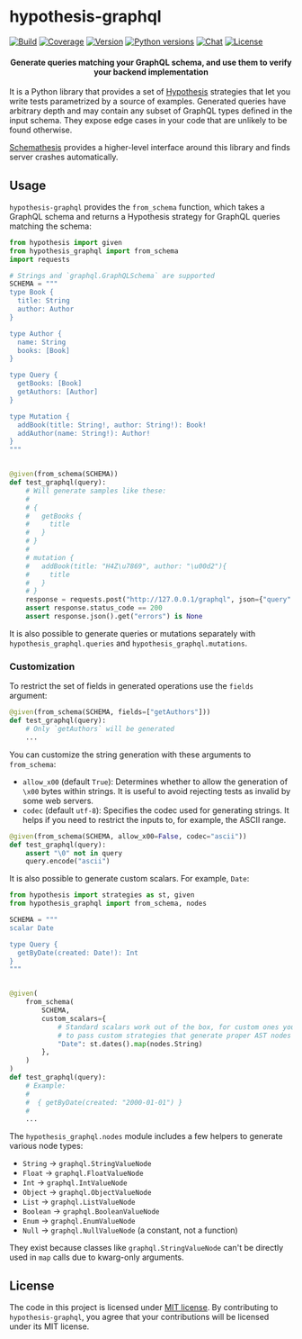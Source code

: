# hypothesis-graphql

[![Build](https://github.com/Stranger6667/hypothesis-graphql/workflows/build/badge.svg)](https://github.com/Stranger6667/hypothesis-graphql/actions)
[![Coverage](https://codecov.io/gh/Stranger6667/hypothesis-graphql/branch/master/graph/badge.svg)](https://codecov.io/gh/Stranger6667/hypothesis-graphql/branch/master)
[![Version](https://img.shields.io/pypi/v/hypothesis-graphql.svg)](https://pypi.org/project/hypothesis-graphql/)
[![Python versions](https://img.shields.io/pypi/pyversions/hypothesis-graphql.svg)](https://pypi.org/project/hypothesis-graphql/)
[![Chat](https://img.shields.io/discord/938139740912369755)](https://discord.gg/VnxfdFmBUp)
[![License](https://img.shields.io/pypi/l/hypothesis-graphql.svg)](https://opensource.org/licenses/MIT)

<h4 align="center">
Generate queries matching your GraphQL schema, and use them to verify your backend implementation
</h4>

It is a Python library that provides a set of [Hypothesis](https://github.com/HypothesisWorks/hypothesis/tree/master/hypothesis-python) strategies that
let you write tests parametrized by a source of examples.
Generated queries have arbitrary depth and may contain any subset of GraphQL types defined in the input schema.
They expose edge cases in your code that are unlikely to be found otherwise.

[Schemathesis](https://github.com/schemathesis/schemathesis) provides a higher-level interface around this library and finds server crashes automatically.

## Usage

`hypothesis-graphql` provides the `from_schema` function, which takes a GraphQL schema and returns a Hypothesis strategy for
GraphQL queries matching the schema:

```python
from hypothesis import given
from hypothesis_graphql import from_schema
import requests

# Strings and `graphql.GraphQLSchema` are supported
SCHEMA = """
type Book {
  title: String
  author: Author
}

type Author {
  name: String
  books: [Book]
}

type Query {
  getBooks: [Book]
  getAuthors: [Author]
}

type Mutation {
  addBook(title: String!, author: String!): Book!
  addAuthor(name: String!): Author!
}
"""


@given(from_schema(SCHEMA))
def test_graphql(query):
    # Will generate samples like these:
    #
    # {
    #   getBooks {
    #     title
    #   }
    # }
    #
    # mutation {
    #   addBook(title: "H4Z\u7869", author: "\u00d2"){
    #     title
    #   }
    # }
    response = requests.post("http://127.0.0.1/graphql", json={"query": query})
    assert response.status_code == 200
    assert response.json().get("errors") is None
```

It is also possible to generate queries or mutations separately with `hypothesis_graphql.queries` and `hypothesis_graphql.mutations`.

### Customization

To restrict the set of fields in generated operations use the `fields` argument:

```python
@given(from_schema(SCHEMA, fields=["getAuthors"]))
def test_graphql(query):
    # Only `getAuthors` will be generated
    ...
```

You can customize the string generation with these arguments to `from_schema`:

- `allow_x00` (default `True`): Determines whether to allow the generation of `\x00` bytes within strings. It is useful to avoid rejecting tests as invalid by some web servers.
- `codec` (default `utf-8`): Specifies the codec used for generating strings. It helps if you need to restrict the inputs to, for example, the ASCII range.

```python
@given(from_schema(SCHEMA, allow_x00=False, codec="ascii"))
def test_graphql(query):
    assert "\0" not in query
    query.encode("ascii")
```

It is also possible to generate custom scalars. For example, `Date`:

```python
from hypothesis import strategies as st, given
from hypothesis_graphql import from_schema, nodes

SCHEMA = """
scalar Date

type Query {
  getByDate(created: Date!): Int
}
"""


@given(
    from_schema(
        SCHEMA,
        custom_scalars={
            # Standard scalars work out of the box, for custom ones you need
            # to pass custom strategies that generate proper AST nodes
            "Date": st.dates().map(nodes.String)
        },
    )
)
def test_graphql(query):
    # Example:
    #
    #  { getByDate(created: "2000-01-01") }
    #
    ...
```

The `hypothesis_graphql.nodes` module includes a few helpers to generate various node types:

- `String` -> `graphql.StringValueNode`
- `Float` -> `graphql.FloatValueNode`
- `Int` -> `graphql.IntValueNode`
- `Object` -> `graphql.ObjectValueNode`
- `List` -> `graphql.ListValueNode`
- `Boolean` -> `graphql.BooleanValueNode`
- `Enum` -> `graphql.EnumValueNode`
- `Null` -> `graphql.NullValueNode` (a constant, not a function)

They exist because classes like `graphql.StringValueNode` can't be directly used in `map` calls due to kwarg-only arguments.

## License

The code in this project is licensed under [MIT license](https://opensource.org/licenses/MIT).
By contributing to `hypothesis-graphql`, you agree that your contributions will be licensed under its MIT license.
